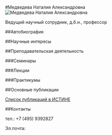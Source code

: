 #Медведева Наталия Александровна
![Медведева Наталия Александровна](./medvedeva.jpg "Медведева Наталия Александровна")

Ведущий научный сотрудник, д.б.н., профессор

##Автобиография

##Научные интересы
	 
##Преподавательская деятельность

###Семинары

###Лекции

###Практикумы

##Основные публикации

[Список публикаций в ИСТИНЕ](http://istina.msu.ru/profile/namedved/)

##Контакты

тел.: +7 (495) 9392827

Эл.почта: 